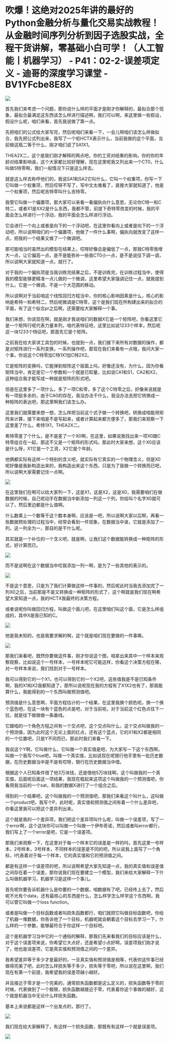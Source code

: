 # 吹爆！这绝对2025年讲的最好的Python金融分析与量化交易实战教程！从金融时间序列分析到因子选股实战，全程干货讲解，零基础小白可学！（人工智能丨机器学习） - P41：02-2-误差项定义 - 迪哥的深度学习课堂 - BV1YFcbe8E8X

![](img/334c6f8d7cce0a542c8a095941f2f467_0.png)

首先我们来考虑一个问题，那你说什么样的平面才是刚才你解释的，最拟合那个现象，最拟合最满足这东西该怎么样进行描述啊，我们可以啊，来这里做一些假设，假设什么呢，咱们来看，首先我说做了第一点。

先把咱们的公式给大家写完，然后呢咱们来看一下，一会儿啊咱们该怎么样做拟合，我先把公式列出来，我写了一个呃HCTX表示什么，当前我做的这个平面，当前做这瓶二等于什么，刚才咱们说了SA1X1。

THEA2X二，这个是我们刚才解释的两点吧，你的工资对结果的影响，你的你的年龄对结果影响诶，这个大家都比较好理解，现在这里呢我又列出来一个CT0，什么叫做S特零啊，我们一般情况下只是这么样去。

就是这么样去称呼他们的，我说SA1和SA2它叫什么，它叫一个权重项，你写一下它叫做一个权重项，然后哎呀不写了，写中文太难看了，直接大家就知道了，他是一个权重项，然后呢吉特零叫什么吉特零。

我管它叫做一个偏置项，那大家可以来看一看偏执向什么意思，无论你C特一和C特二，或者X1是XX2是什么东西，我都不管，前提下奇特零改变的时候，我的平面会怎么样进行一个浮动，我的平面会怎么样进行浮动。

它会进行一个向上或者是向下的一个浮动吧，在这里你看向上或者是向下的一个浮动吧，所以说啊咱们的一个偏置项，他做了一件什么事啊，偏执向就改变了这样一点，把我的一个结果又做了一个微调吧。

那可能咱当时虽然出的模型在结果上，哎呀好像总是偏低了一点，那我C特零我增大一点，让它偏高一点，是不是能弥补一些我CT0小一点，是不是说往下调一调，所以说啊大家就知道一点，就行了。

对于我的一个偏执项是当我训练完结果之后，不是训练完，在训练过程当中，使得我的模型能够更精准一点儿做的一个微调，这里希望大家强调记住一点，就我提到什么，它是一个微调，不是一个大范围的移动。

所以说啊对于当前咱这个线性回归方程当中，你的核心影响因素是什么，核心的影响是希特一和希特二，然后呢微调是C特零，这个是我们现在所构建出来的拟合的平面，有了这个拟合pr之后啊，还需要给大家解释一个事。

我们来想，你说现在啊，就是刚才我说咱们的数据X它是一个矩阵吧，你看这里它是一个矩阵行呢代表力量本列，咱代表特征吧，这里比如说1233个样本，然后呢这一块1233个特征吧，那首先它是个矩阵。

之前我在给大家讲工具包的时候，也提到一点，我们接下来所有对数据的操作，都是对矩阵进行一系列变换，一系列操作吧，那现在我们来看有一点哦，我问大家一个事，你说这个C特零加C特1X1加C特2X2。

它是矩阵的变换吗，它能弹到矩阵这个层面上吗，好像还没有，为什么，因为你看矩阵当中，肯定是它一个参数和一个就是已知量，比如说CA1和S1，CA2和X2，这种组合我才能写成一种就是矩阵的形式吧。

但是在这里多了一项什么，多了一项C和零，多了这个C特零之后，好像来说就是有一项挺多余的，由于CA0的存在，我没办法干什么，我没办法去把它转换成一种矩阵的表达吧，那这里啊我们该怎么办。

这里我们就需要来想一想，怎么样把当前这个式子做一个转换吧，转换成咱能用矩阵来计算，接下来咱是不是写起来，或者计算起来都方便多了，那我们来观察一下这里差了什么，希特1X1，THEA2X二。

希特零差了个什么，是不是差了一个X0啊，在这里，如果说我找出来一项X0跟C特零组合在一起，那这不又是一个矩阵的形式吗，那此时大家来想，这个X0应该是什么呀，X1它是一个工资，X2它是个年龄。

他俩都实际有这样一个特别的含义吧，就实际有它真实的一个物理含义，但是X0呢好像是我新构造出来的，我构造出来这个东西，只是为了我做一个转换而已吧，所以说啊大家需要记住一点啊。



![](img/334c6f8d7cce0a542c8a095941f2f467_2.png)

在这里我们在啊可以给大家列一下，这是X1，这是X2，这是X0，我需要咱们在做数据的时候，自己呢动手在数据当中新添加一列这一个列，你给叫个名字X0就可以了，然后里边都是什么值啊。

什么数乘上一个数等于这个数本身啊，应该是一吧，所以说啊大家以后啊，再看一些数据预处理的过程当中，经常会看到一件现象，在数据当中诶，它就是添加了一列，这一列全为一，那目的是干什么呢。

其实就是一个补位的一个含义吧，就是啊，让我们这个数据能转换成一种矩阵的形式，好计算而已。

![](img/334c6f8d7cce0a542c8a095941f2f467_4.png)

而不是说啊在这个数据当中哎我添加一列一啊，是为了一些其他的表示的。

![](img/334c6f8d7cce0a542c8a095941f2f467_6.png)

不是这个意思，只是为了我们计算做这样一件事的，然后呢此时当我去添加完了一列X0之后，当前那是不是又转换成一种矩阵的形式了，这个啊就是我们现在啊希望大家知道一点，我的HCTX我最终的决策方程。

或者说呢你叫做回归方程，叫做这个面儿吧，在这里咱们叫这个面，它是怎么样组成的，其中X是我已知的C。

![](img/334c6f8d7cce0a542c8a095941f2f467_8.png)

他是我未知的，也是我要求解的啊，这个就是咱们现在要做的一件事嘶。

![](img/334c6f8d7cce0a542c8a095941f2f467_10.png)

那我们来看吧，既然你要做这件事，刚才你说这个图，咱拿出来其中一个样本来观察观察，比如说这个一号样本，一号样本呢它可能这样，你看这个决策方程在哪，对一号样本来说，我们找到对于一号样本。

我可以得到它的一个X1，也可以得到它的一个X2吧，这些值我是不是已知条件啊，我的X1和X2我都知道了，那所以说呢现在我的方程有了X1X2也有了，那我能算什么，我能得到的一个东西叫做预测值吧。

预测值是什么意思啊，平面方程估计的一个结果，在这里我换个颜色呃，换一个换个蓝色吧，在这一块有个蓝色的点是吧，对于当前呃，对于当前这个红色点往下一拉，就是往下做做做一条垂线。

它跟咱的一个角色方程之间有一个交点吧，这个交点叫什么，这个交点叫做我的一个预测值，因为此时这个无论上面的红点，还有这个蓝点，它的X1和X2都是相同的一个位置吧，只是Y不同而已，那此时我们来看一下。

我说这个Y啊，它叫做什么，它叫做一个真实值是吧，为大家写一下这个东西啊，叫做一个我写个true吧，叫做一个真实值，比如说现在呢银行他手里有一批历史数据，在历史数据当中是不是有哎呀，银行在历史数据当中借。

根据这个人已知条件借了他3万块钱，还是借他5万块钱啊，这个叫做我的一个真实值，后面呢后面这一项结果，我现在框起来这项这个叫做我的一个预测值吧，你看用我当前的一个sat，和我的数据X进行了一个组合之后。

得到的一个结果吧，这个叫做我的一个预测值吧，那我们来看这个叫什么，这叫做一个product吧，我写个P，此时呢，真实值和预测值之间有着一个什么差异吧，你看这里我可以把这个差异列出来。

这个就是我的一个差异项，我们把这个差异项叫什么呢，叫做一个误差项，写了一个error啊，这个这块你可以叫做一个叫做一个伊布奇诺，然后或者叫error都行，我们写上了一个error是吧，它是一个误差项。

那我们来观察一下，在这里对于每一个样本它的误差是一样的吗，首先这里一号样本，2号样本，3号样本，不同样本的误差是不同的吧，所以说我上面写了一个角标，I代表着对于每一个样本，它的真实值和它的预测值之间。

都是有这样一个误差项的吧，所以说啊希望大家先知道一点，我的真实值和误差值之间存在着一个误差，那你说我们现在要建立一个模型，我们来给大家解释一下什么叫做机器学习，机器学习是这样一个事儿。

首先呢你要告诉机器什么是你要的一个数据，咱数据有了吧，已经传上去了，然后呢不光有个data，还有最核心的东西是什么，怎么样学怎么样学这个东西啊，我可以管它叫做一个loss function。

或者是叫做一个目标函数或者叫损失函数都行，咱们就把它叫做目标函数吧，你给了机器一堆数据，你告诉他了一个目标，机器呢就会朝着这个目标去学习一下，什么样的一个参数，能够最符合于你这样一个目标吧。

这个是机器学习当中它的一个通俗的解释，那我们先来看我们的目标应该是什么，对于这个误差项来说，你希望它大点好，还是希望小点好啊，误差项我们刚才说了，他也是误差项，它是真实值和预测值之间的一个差异。

我希望差异等于多少才是最好的，一旦真实值和预测值是相等，代表你这件事已经做得完美了吧，此时怎么样损失等于多少，损失等于零吧，所以说在这里啊，我们现在有第一个前提，我希望我的误差项越小越好。

并且接近于零才是一个完美的，通常损失函数都是这么定义的，损失函数等于零的时候，代表做到了一个极限，损失函数越接近于零，代表着你这个事做的越好，这个就是机器当中无论什么样损失函数。

基本上来说都是这样一个出发点的，那行了。

![](img/334c6f8d7cce0a542c8a095941f2f467_12.png)

我们现在给大家解释了，有这样一个损失函数，那既有有这样一个就是误差项。

![](img/334c6f8d7cce0a542c8a095941f2f467_14.png)